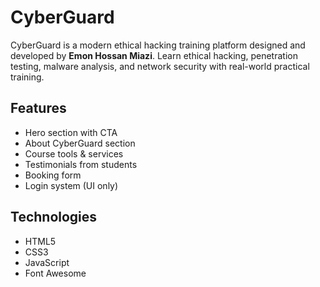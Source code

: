 # CyberGuard

CyberGuard is a modern ethical hacking training platform designed and developed by **Emon Hossan Miazi**. Learn ethical hacking, penetration testing, malware analysis, and network security with real-world practical training.

## Features

- Hero section with CTA
- About CyberGuard section
- Course tools & services
- Testimonials from students
- Booking form
- Login system (UI only)

## Technologies

- HTML5
- CSS3
- JavaScript
- Font Awesome
